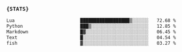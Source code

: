 ### `{STATS}` 
<!--START_SECTION:waka-->

```txt
Lua                        ██████████████████▒░░░░░░   72.68 %
Python                     ███▒░░░░░░░░░░░░░░░░░░░░░   12.85 %
Markdown                   █▓░░░░░░░░░░░░░░░░░░░░░░░   06.45 %
Text                       █░░░░░░░░░░░░░░░░░░░░░░░░   04.54 %
fish                       ▓░░░░░░░░░░░░░░░░░░░░░░░░   03.27 %
```

<!--END_SECTION:waka-->
